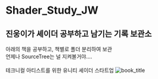 # Shader_Study_JW

## 진웅이가 셰이더 공부하고 남기는 기록 보관소<br/>

아래의 책을 공부하고, 책별로 폴더 분리하여 보관<br/>
언제나 SourceTree는 널 지켜볼거야....<br/>
<br/>
테크니컬 아티스트를 위한 유니티 셰이더 스타트업
![book_title](https://github.com/KimJinWoong0802/Shader_Study_JW/assets/67891718/f6e55dab-076f-4c85-b172-b540babb9ad9)
